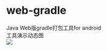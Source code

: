 # web-gradle
Java Web版gradle打包工具for android    
工具演示动态图      
<img src="web-gradle/web-gradle show.gif"></img>
